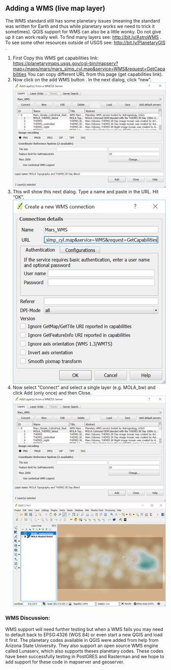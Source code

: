 ## Adding a WMS (live map layer)
The WMS standard still has some planetary issues (meaning the standard was written for Earth and thus while planetary works we need to trick it sometimes). QGIS support for WMS can also be a little wonky. Do not give up it can work really well. To find many layers see: http://bit.ly/AstroWMS . To see some other resources outside of USGS see: http://bit.ly/PlanetaryGIS .
1. First Copy this WMS get capabilities link: https://planetarymaps.usgs.gov/cgi-bin/mapserv?map=/maps/mars/mars_simp_cyl.map&service=WMS&request=GetCapabilities
You can copy different URL from this page (get capabilities link).
2. Now click on the add WMS button . In the next dialog, click “new”.
![wms](/QGIS_introduction_and_planetary_data/images/wms1.jpg)
3. This will show this next dialog. Type a name and paste in the URL. Hit “OK”.
![wms](/QGIS_introduction_and_planetary_data/images/wms2.jpg)
4. Now select “Connect” and select a single layer (e.g. MOLA_bw) and click Add (only once) and then Close.
![wms](/QGIS_introduction_and_planetary_data/images/wms3.jpg)
![wms](/QGIS_introduction_and_planetary_data/images/wms4.jpg)

### WMS Discussion:
WMS support will need further testing but when a WMS fails you may need to default back to EPSG:4326 (WGS 84) or even start a new QGIS and load it first.
The planetary codes available in QGIS were added from help from Arizona State University. They also support an open source WMS engine called Lunaserv, which also supports theses planetary codes. These codes have been successfully testing in PostGRES and Rasterman and we hope to add support for these code in mapserver and geoserver.
